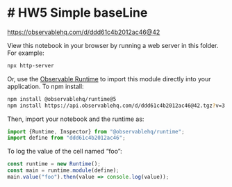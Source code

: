 # # HW5 Simple baseLine

https://observablehq.com/d/ddd61c4b2012ac46@42

View this notebook in your browser by running a web server in this folder. For
example:

~~~sh
npx http-server
~~~

Or, use the [Observable Runtime](https://github.com/observablehq/runtime) to
import this module directly into your application. To npm install:

~~~sh
npm install @observablehq/runtime@5
npm install https://api.observablehq.com/d/ddd61c4b2012ac46@42.tgz?v=3
~~~

Then, import your notebook and the runtime as:

~~~js
import {Runtime, Inspector} from "@observablehq/runtime";
import define from "ddd61c4b2012ac46";
~~~

To log the value of the cell named “foo”:

~~~js
const runtime = new Runtime();
const main = runtime.module(define);
main.value("foo").then(value => console.log(value));
~~~
